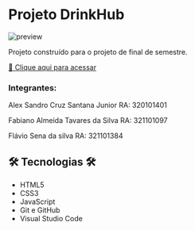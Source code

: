 # Projeto DrinkHub 

![preview](./components/imgs/preview_DrinkHub_Uni9.png)

Projeto construído para o projeto de final de semestre.

[🔗 Clique aqui para acessar](https://fabiiano.github.io/projeto_DrinkHub_Uni9/)

### Integrantes:

Alex Sandro Cruz Santana Junior 
RA: 320101401

Fabiano Almeida Tavares da Silva
RA: 321101097

Flávio Sena da silva
RA: 321101384

## 🛠 Tecnologias 🛠

- HTML5
- CSS3
- JavaScript
- Git e GitHub
- Visual Studio Code
